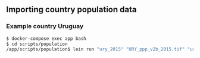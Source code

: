 
## Importing country population data

### Example country Uruguay
```sh
$ docker-compose exec app bash
$ cd scripts/population
/app/scripts/population$ lein run "ury_2015" "URY_ppp_v2b_2015.tif" "uruguay"
```
